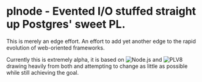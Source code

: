 plnode - Evented I/O stuffed straight up Postgres' sweet PL.
===

This is merely an edge effort.  An effort to add yet another edge to the rapid evolution of web-oriented frameworks.

Currently this is extremely alpha, it is based on ![Node.js](http://nodejs.org/) and ![PLV8](https://code.google.com/p/plv8js/wiki/PLV8) drawing heavily from both and attempting to change as little as possible while still achieving the goal.


